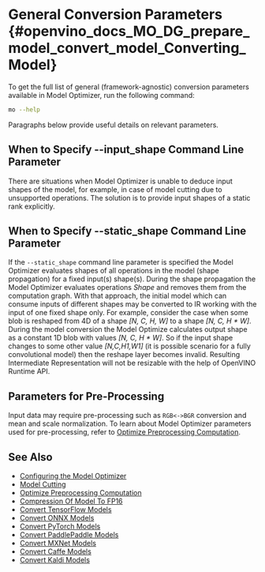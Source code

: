 # General Conversion Parameters {#openvino_docs_MO_DG_prepare_model_convert_model_Converting_Model}

To get the full list of general (framework-agnostic) conversion parameters available in Model Optimizer, run the following command:

```sh
mo --help
```

Paragraphs below provide useful details on relevant parameters.

## When to Specify --input_shape Command Line Parameter <a name="when_to_specify_input_shapes"></a>
There are situations when Model Optimizer is unable to deduce input shapes of the model, for example, in case of model cutting due to unsupported operations.
The solution is to provide input shapes of a static rank explicitly.

## When to Specify --static_shape Command Line Parameter
If the `--static_shape` command line parameter is specified the Model Optimizer evaluates shapes of all operations in the model (shape propagation) for a fixed input(s) shape(s). During the shape propagation the Model Optimizer evaluates operations *Shape* and removes them from the computation graph. With that approach, the initial model which can consume inputs of different shapes may be converted to IR working with the input of one fixed shape only. For example, consider the case when some blob is reshaped from 4D of a shape *[N, C, H, W]* to a shape *[N, C, H \* W]*. During the model conversion the Model Optimize calculates output shape as a constant 1D blob with values *[N, C, H \* W]*. So if the input shape changes to some other value *[N,C,H1,W1]* (it is possible scenario for a fully convolutional model) then the reshape layer becomes invalid.
Resulting Intermediate Representation will not be resizable with the help of OpenVINO Runtime API.

## Parameters for Pre-Processing
Input data may require pre-processing such as `RGB<->BGR` conversion and mean and scale normalization. To learn about Model Optimizer parameters used for pre-processing, refer to [Optimize Preprocessing Computation](../Additional_Optimizations.md).

## See Also
* [Configuring the Model Optimizer](../../Deep_Learning_Model_Optimizer_DevGuide.md)
* [Model Cutting](Cutting_Model.md)
* [Optimize Preprocessing Computation](../Additional_Optimizations.md)
* [Compression Of Model To FP16](../FP16_Compression.md)
* [Convert TensorFlow Models](Convert_Model_From_TensorFlow.md)
* [Convert ONNX Models](Convert_Model_From_ONNX.md)
* [Convert PyTorch Models](Convert_Model_From_PyTorch.md)
* [Convert PaddlePaddle Models](Convert_Model_From_Paddle.md)
* [Convert MXNet Models](Convert_Model_From_MxNet.md)
* [Convert Caffe Models](Convert_Model_From_Caffe.md)
* [Convert Kaldi Models](Convert_Model_From_Kaldi.md)